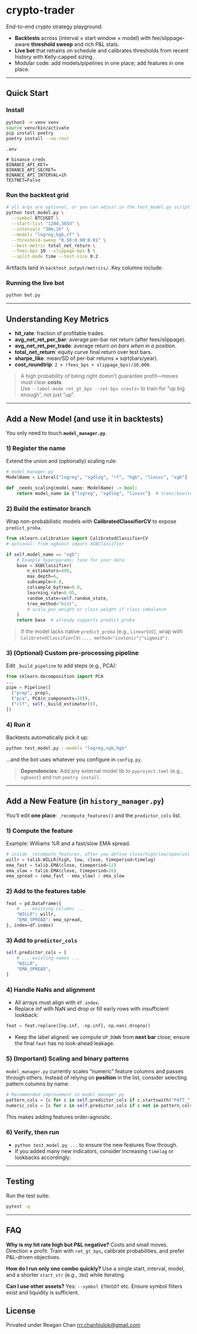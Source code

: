 # crypto-trader

End-to-end crypto strategy playground:

* **Backtests** across (interval × start window × model) with fee/slippage-aware **threshold sweep** and rich P\&L stats.
* **Live bot** that retrains on schedule and calibrates thresholds from recent history with Kelly-capped sizing.
* Modular code: add models/pipelines in one place; add features in one place.

---

## Quick Start

### Install

```bash
python3 -m venv venv
source venv/bin/activate
pip install poetry
poetry install --no-root
```
<!-- 
### Configure (`config.py`)

Minimum fields you’ll likely use:

```python
api_key = ""
api_secret = ""

# Execution / data
is_test_net = True
trade_interval = "30m"   # e.g. 1m, 5m, 15m, 30m, 1h, 4h, 1d
start_str = "120 days ago UTC"
symbol = "BTCUSDT"
timelag = 20
retrain_every = 50 # bars between retrains
threshold_sweep = "0.50:0.90:0.005"
best_metric = "sharpe_like"  # or total_net_return / avg_net_ret_per_bar
fees_bps = 10.0               # 10 bps
slippage_bps = 5.0            # 5 bps
calib_window_bars = 2000
``` -->

`.env`
```
# binance creds
BINANCE_API_KEY=
BINANCE_API_SECRET=
BINANCE_API_INTERVAL=1h
TESTNET=False
```


### Run the backtest grid

```bash
# all args are optional, or you can adjust in the test_model.py script's default
python test_model.py \
  --symbol BTCUSDT \
  --start-list "120d,365d" \
  --intervals "30m,1h" \
  --models "logreg,hgb,rf" \
  --threshold-sweep "0.50:0.90:0.01" \
  --best-metric total_net_return \
  --fees-bps 10 --slippage-bps 5 \
  --split-mode time --test-size 0.2
```

Artifacts land in `backtest_output/metrics/`. Key columns include:

### Running the live bot

```bash
python bot.py
```
---


## Understanding Key Metrics

* **hit\_rate**: fraction of profitable trades.
* **avg\_net\_ret\_per\_bar**: average per-bar net return (after fees/slippage).
* **avg\_net\_ret\_per\_trade**: average return *on bars when in a position*.
* **total\_net\_return**: equity curve final return over test bars.
* **sharpe\_like**: mean/SD of per-bar returns × sqrt(bars/year).
* **cost\_roundtrip**: `2 × (fees_bps + slippage_bps)/10,000`.

> A high probability of being right doesn’t guarantee profit—moves must clear **costs**. 
<br>Use `--label-mode ret_gt_bps --ret-bps <costs>` to train for “up big enough”, not just “up”.

---

## Add a New Model (and use it in backtests)

You only need to touch **`model_manager.py`**.

### 1) Register the name

Extend the union and (optionally) scaling rule:

```python
# model_manager.py
ModelName = Literal["logreg", "sgdlog", "rf", "hgb", "linsvc", "xgb"]  # NEW

def _needs_scaling(model_name: ModelName) -> bool:
    return model_name in {"logreg", "sgdlog", "linsvc"}  # trees/boosters usually False
```

### 2) Build the estimator branch

Wrap non-probabilistic models with **CalibratedClassifierCV** to expose `predict_proba`.

```python
from sklearn.calibration import CalibratedClassifierCV
# optional: from xgboost import XGBClassifier

if self.model_name == "xgb":
    # Example hyperparams; tune for your data
    base = XGBClassifier(
        n_estimators=400,
        max_depth=6,
        subsample=0.8,
        colsample_bytree=0.8,
        learning_rate=0.05,
        random_state=self.random_state,
        tree_method="hist",
        # scale_pos_weight or class_weight if class imbalance
    )
    return base  # already supports predict_proba
```

> If the model lacks native `predict_proba` (e.g., `LinearSVC`), wrap with `CalibratedClassifierCV(..., method="isotonic"|"sigmoid")`.

### 3) (Optional) Custom pre-processing pipeline

Edit `_build_pipeline` to add steps (e.g., PCA):

```python
from sklearn.decomposition import PCA
...
pipe = Pipeline([
  ("prep", prep),
  ("pca", PCA(n_components=20)),
  ("clf", self._build_estimator()),
])
```

### 4) Run it

Backtests automatically pick it up:

```bash
python test_model.py --models "logreg,xgb,hgb"
```

…and the bot uses whatever you configure in `config.py`.

> **Dependencies:** Add any external model lib to `pyproject.toml` (e.g., `xgboost`) and run `poetry install`.

---

## Add a New Feature (in `history_manager.py`)

You’ll edit **one place**: `_recompute_features()` and the `predictor_cols` list.

### 1) Compute the feature

Example: Williams %R and a fast/slow EMA spread.

```python
# inside _recompute_features, after you define close/high/low/open/vol
willr = talib.WILLR(high, low, close, timeperiod=timelag)
ema_fast = talib.EMA(close, timeperiod=12)
ema_slow = talib.EMA(close, timeperiod=26)
ema_spread = (ema_fast - ema_slow) / ema_slow
```

### 2) Add to the features table

```python
feat = pd.DataFrame({
    # ... existing columns ...
    "WILLR": willr,
    "EMA_SPREAD": ema_spread,
}, index=df.index)
```

### 3) Add to `predictor_cols`

```python
self.predictor_cols = [
    # ... existing names ...
    "WILLR",
    "EMA_SPREAD",
]
```

### 4) Handle NaNs and alignment

* All arrays must align with `df.index`.
* Replace inf with NaN and drop or fill early rows with insufficient lookback:

```python
feat = feat.replace([np.inf, -np.inf], np.nan).dropna()
```

* Keep the label aligned: we compute `UP_DOWN` from **next bar** close; ensure the final `feat` has no look-ahead leakage.

### 5) (Important) Scaling and binary patterns

`model_manager.py` currently scales “numeric” feature columns and passes through others. Instead of relying on **position** in the list, consider selecting pattern columns by name:

```python
# Recommended improvement in model_manager.py
pattern_cols = [c for c in self.predictor_cols if c.startswith("PATT_")]
numeric_cols = [c for c in self.predictor_cols if c not in pattern_cols]
```

This makes adding features order-agnostic.

### 6) Verify, then run

* `python test_model.py ...` to ensure the new features flow through.
* If you added many new indicators, consider increasing `timelag` or lookbacks accordingly.

---

## Testing

Run the test suite:

```bash
pytest -q
```

---

## FAQ

**Why is my hit rate high but P\&L negative?**  Costs and small moves. Direction ≠ profit. Train with `ret_gt_bps`, calibrate probabilities, and prefer P\&L-driven objectives.

**How do I run only one combo quickly?**  Use a single start, interval, model, and a shorter `start_str` (e.g., `30d`) while iterating.

**Can I use other assets?**  Yes: `--symbol ETHUSDT` etc. Ensure symbol filters exist and liquidity is sufficient.

## License

Privated under Reagan Chan rrr.chanhiulok@gmail.com
